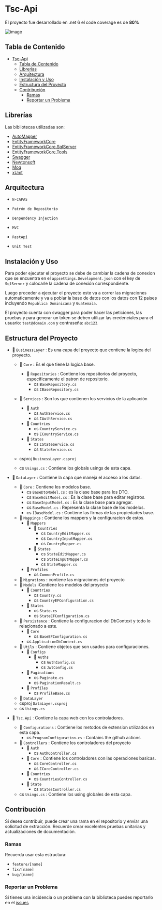 # Tsc-Api

El proyecto fue desarrollado en .net 6 el code coverage es de **80%**

![image](https://user-images.githubusercontent.com/38229144/158921689-ae5ba9e8-6cfd-4b86-920a-ccae5f25dd9f.png)

## Tabla de Contenido

- [Tsc-Api](#tsc-api)
  - [Tabla de Contenido](#tabla-de-contenido)
  - [Librerías](#librerías)
  - [Arquitectura](#arquitectura)
  - [Instalación y Uso](#instalación-y-uso)
  - [Estructura del Proyecto](#estructura-del-proyecto)
  - [Contribución](#contribución)
    - [Ramas](#ramas)
    - [Reportar un Problema](#reportar-un-problema)

## Librerías

Las bibliotecas utilizadas son:

- [AutoMapper](https://www.nuget.org/packages/AutoMapper.Extensions.Microsoft.DependencyInjection/)
- [EntityFrameworkCore](https://www.nuget.org/packages/Microsoft.EntityFrameworkCore)
- [EntityFrameworkCore.SqlServer](https://www.nuget.org/packages/Microsoft.EntityFrameworkCore.SqlServer/)
- [EntityFrameworkCore.Tools](https://www.nuget.org/packages/Microsoft.EntityFrameworkCore.Tools)
- [Swagger](https://swagger.io/)
- [Newtonsoft](https://www.newtonsoft.com/json)
- [Moq](https://www.nuget.org/packages/Moq/)
- [xUnit](https://www.nuget.org/packages/xunit/2.4.2-pre.12)

## Arquitectura

- `N-CAPAS`

- `Patrón de Repositorio`

- `Denpendency Injection`

- `MVC`

- `RestApi`
- `Unit Test`

## Instalación y Uso

Para poder ejecutar el proyecto se debe de cambiar la cadena de conexion que se encuentra en el `appsettings.Development.json` con el key de `SqlServer` y colocarle la cadena de conexión correspondiente.

Luego proceder a ejecutar el proyecto este va a correr las migraciones automaticamente y va a poblar la base de datos con los datos con 12 paises incluyendo `Republica Dominicana` y `Guatemala`.

El proyecto cuenta con swagger para poder hacer las peticiones, las pruebas y para generar un token se deben utilizar las credenciales para el usuario: `test@domain.com`
y contraseña: `abc123`.

## Estructura del Proyecto

- 📁 `BusinessLayer` : Es una capa del proyecto que contiene la logica del proyecto.

  - 📁 `Core` : Es el que tiene la logica base.

    - 📁 `Repositories` : Contiene los repositorios del proyecto, especificamente el patron de repositorio.
      - cs `BaseRepository.cs`
      - cs `IBaseRepository.cs`

  - 📁 `Services` : Son los que contienen los servicios de la aplicación
    - 📁 `Auth`
      - cs `AuthService.cs`
      - cs `IAuthService.cs`
    - 📁 `Countries`
      - cs `CountryService.cs`
      - cs `ICountryService.cs`
    - 📁 `States`
      - cs `IStateService.cs`
      - cs `StateService.cs`
  - csproj `BusinessLayer.csproj`

  - cs `Usings.cs` : Contiene los globals usings de esta capa.

- 📁 `DataLayer` : Contiene la capa que maneja el acceso a los datos.

  - 📁 `Core` : Contiene los modelos base.
    - cs `BaseDtoModel.cs` : es la clase base para los DTO.
    - cs `BaseEditModel.cs` : Es la clase base para editar registros.
    - cs `BaseInputModel.cs` : Es la clase base para agregar.
    - cs `BaseModel.cs` : Representa la clase base de los modelos.
    - cs `IBaseModel.cs` : Contiene las firmas de las propiedades base.
  - 📁 `Mappings` : Contiene los mappers y la configuracion de estos.
    - 📁 `Mappers`
      - 📁 `Countries`
        - cs `CountryEditMapper.cs`
        - cs `CountryInputMapper.cs`
        - cs `CountryMapper.cs`
      - 📁 `States`
        - cs `StateEditMapper.cs`
        - cs `StateInputMapper.cs`
        - cs `StateMapper.cs`
    - 📁 `Profiles`
      - cs `CommonProfile.cs`
  - 📁 `Migrations` : contiene las migraciones del proyecto
  - 📁 `Models` :Contiene los modelos del proyecto
    - 📁 `Countries`
      - cs `Country.cs`
      - cs `CountryEFConfiguration.cs`
    - 📁 `States`
      - cs `State.cs`
      - cs `StateEFConfiguration.cs`
  - 📁 `Persistence` : Contiene la configuracion del DbContext y todo lo relacionado a este.
    - 📁 `Core`
      - cs `BaseEFConfiguration.cs`
    - cs `ApplicationDbContext.cs`
  - 📁 `Utils` : Contiene objetos que son usados para configuraciones.
    - 📁 `Configs`
      - 📁 `Auths`
        - cs `AuthConfig.cs`
        - cs `JwtConfig.cs`
    - 📁 `Paginations`
      - cs `Paginate.cs`
      - cs `PaginationResult.cs`
    - 📁 `Profiles`
      - cs `ProfileBase.cs`
  - 📁 `DataLayer`
  - csproj `DataLayer.csproj`
  - cs `Usings.cs`

- 📁 `Tsc.Api` : Contiene la capa web con los controladores.
  - 📁 `Configurations` : Contiene los metodos de extension utilizados en esta capa.
    - cs `ProgramConfiguration.cs` : Contains the github actions
  - 📁 `Controllers` : Contiene los controladores del proyecto
    - 📁 `Auth`
      - cs `AuthController.cs`
    - 📁 `Core` : Contiene los controladores con las operaciones basicas.
      - cs `CoreController.cs`
      - cs `ICoreController.cs`
    - 📁 `Countries`
      - cs `CountriesController.cs`
    - 📁 `State`
      - cs `StatesController.cs`
  - cs `Usings.cs` : Contiene los using globales de esta capa.

## Contribución

Si desea contribuir, puede crear una rama en el repositorio y enviar una solicitud de extracción. Recuerde crear excelentes pruebas unitarias y actualizaciones de documentación.

### Ramas

Recuerda usar esta estructura:

- `feature/[name]`
- `fix/[name]`
- `bug/[name]`

### Reportar un Problema

Si tienes una incidencia o un problema con la biblioteca puedes reportarlo en el [issues](https://github.com/Orbis25/Tsc-Api/issues)
